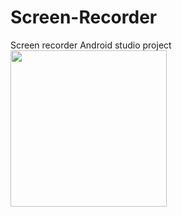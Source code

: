 # Screen-Recorder
Screen recorder Android studio project<br/>
<img src="https://github.com/SanjayDevTech/Screen-Recorder/blob/master/screenshot.png" width="250"/>

